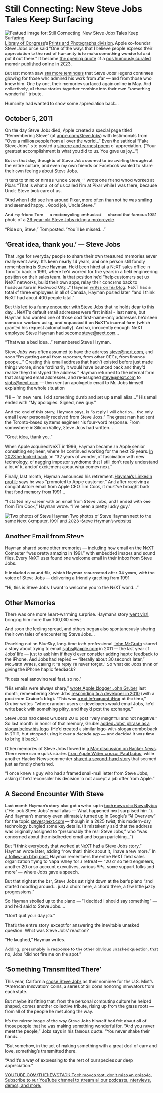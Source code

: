 # Still Connecting: New Steve Jobs Tales Keep Surfacing
![Featued image for: Still Connecting: New Steve Jobs Tales Keep Surfacing](https://cdn.thenewstack.io/media/2025/06/7174235e-1467px-steve_jobs_and_macintosh_computer_january_1984_by_bernard_gotfryd_-_edited-1024x711.jpg)
[Library of Congress](https://commons.wikimedia.org/wiki/Library_of_Congress)‘s
[Prints and Photographs division](https://www.loc.gov/rr/print/).
Apple co-founder Steve Jobs once said “One of the ways that I believe people express their appreciation to the rest of humanity is to make something wonderful and put it out there.” It became [the opening quote](https://book.stevejobsarchive.com/) of a [posthumously curated](https://thenewstack.io/steve-jobs-thanks-silicon-valley-in-new-posthumous-memoir/) memoir published online in 2023.

But last month saw [still more reminders](https://blog.hayman.net/2025/05/06/from-steve-jobs-great-idea.html) that Steve Jobs’ legend continues glowing for those who admired his work from afar — and from those who knew him. One by one, their memories surfaced again online in May. And collectively, all these stories together combine into their own “something wonderful” tribute.

Humanity had wanted to show some appreciation back…

## October 5, 2011
On the day Steve Jobs died, Apple created a special page titled “Remembering Steve” (at [apple.com/SteveJobs](https://www.apple.com/stevejobs/)) with testimonials from “Over a million people from all over the world…” Even the satirical “Fake Steve Jobs” site posted a [sincere and earnest poem](https://web.archive.org/web/20120103092856/http://www.fakesteve.net/) of appreciation. (“Your greatest accomplishment is what you did to us. You gave us joy…”)

But on that day, thoughts of Steve Jobs seemed to be swirling throughout the entire culture, and even my own friends on Facebook wanted to share their own feelings about Steve Jobs.

“I tend to think of him as ‘Uncle Steve, ’” wrote one friend who’d worked at Pixar. “That is what a lot of us called him at Pixar while I was there, because Uncle Steve took care of us.

“And when I did see him around Pixar, more often than not he was smiling and seemed happy… Good job, Uncle Steve.”

And my friend Tom — a motorcycling enthusiast — shared that famous 1981 photo of a [26-year-old Steve Jobs riding a motorcycle](https://www.cultofmac.com/news/photographer-behind-steve-jobs-national-portrait-gallery-photo-recalls-meeting-jobs-gallery).

“Ride on, Steve,” Tom posted. “You’ll be missed…”

## ‘Great idea, thank you.’ — Steve Jobs
That urge for everyday people to share their own treasured memories never really went away. It’s been nearly 14 years, and one person still fondly remembering is Steve Hayman. He’d been hired at a NeXT sales office in Toronto back in 1991, where he’d worked for five years in a field engineering position on their sales team. In that position he’d “help customers set up NeXT networks, build their own apps, relay their concerns back to headquarters in Redwood City…” Hayman [writes on his blog](https://blog.hayman.net/2025/05/12/another-steve-jobs-story-including.html). NeXT had a total of three employees in all of Canada, Hayman posted later, “and I think NeXT had about 400 people total.”

But this led to [a funny encounter with Steve Jobs](https://www.newsbytesapp.com/news/science/former-next-engineer-shares-rare-email-of-steve-jobs/story) that he holds dear to this day… NeXT’s default email addresses were first initial + last name, but Hayman had wanted one of those cool first-name-only addresses he’d seen some co-workers using, and requested it on NeXT’s internal form (which granted his request automatically). And so, innocently enough, NeXT employee Steve Hayman had become steve@next.com…

“That was a bad idea…” remembered Steve Hayman.

Steve *Jobs* was often assumed to have the address steve@next.com, and soon “I’m getting email from reporters, from other CEOs, from finance people…” Creating this email address that hadn’t existed before just made things worse, since “ordinarily it would have bounced back and they’d realize they’d mistyped the address.” Hayman returned to the internal form that assigned email addresses, and re-assigned steve@next.com to sjobs@next.com — then sent an apologetic email to Mr. Jobs himself explaining the whole situation.

“Hi – I’m new here. I did something dumb and set up a mail alias…” His email ended with “My apologies. Signed, new guy.”

And the end of this story, Hayman says, is “a reply I will cherish… the only email I ever personally received from Steve Jobs.” The great man had sent the Toronto-based systems engineer his four-word response. From somewhere in Silicon Valley, Steve Jobs had written…

“Great idea, thank you.”

When Apple acquired NeXT in 1996, Hayman became an Apple senior consulting engineer, where he continued working for the next 29 years. [In 2023 he looked back](https://blog.hayman.net/2023/09/18/half-my-life-at-apple.html) on “32 years of wonder, of fascination with new technology, of nagging impostor syndrome that I still don’t really understand a lot of it, and of excitement about what comes next.”

Finally, last month, Hayman announced his retirement. [Hayman’s LinkedIn profile](https://www.linkedin.com/in/sthayman/?originalSubdomain=ca) says he was “promoted to Apple customer.” And after receiving a congratulatory email from Apple CEO Tim Cook, it must’ve brought back that fond memory from 1991…

“I started my career with an email from Steve Jobs, and I ended with one from Tim Cook,” Hayman wrote. “I’ve been a pretty lucky guy.”

![Two photos of Steve Hayman](https://cdn.thenewstack.io/media/2025/06/b5d771f9-steve_hayman_with_his_next_computer_-_1991_and_2023__cropped_-1024x362.png)
Two photos of Steve Hayman next to the same Next Computer, 1991 and 2023 (Steve Hayman’s website)

## Another Email from Steve
Hayman shared some other memories — including how email on the NeXT Computer “was pretty amazing in 1991,” with embedded images and sound files. Every NeXT user found one welcome email in their inbox from Steve Jobs.

It included a sound file, which Hayman resurrected after 34 years, with the voice of Steve Jobs — delivering a friendly greeting from 1991.

“Hi, this is Steve Jobs! I want to welcome you to the NeXT world…”

## Other Memories
There was one more heart-warming surprise. Hayman’s story [went viral](https://blog.hayman.net/2025/05/09/well-that-escalated-quickly-on.html), bringing him more than 100,000 views.

And soon the feeling spread, and others began also spontaneously sharing their own tales of encountering Steve Jobs…

Reaching out on BlueSky, long-time tech professional [John McGrath](https://www.linkedin.com/in/jmcgrath/details/experience/) shared a story about trying to email sjobs@apple.com in 2011 — the last year of Jobs’ life — just to ask him if they’d ever consider adding haptic feedback to the iPhone. And Jobs had replied — “literally about 30 seconds later,” McGrath writes, calling it “a reply I’ll never forget.” So what did Jobs think of giving the iPhone haptic feedback?

“It gets real annoying real fast, so no.”

“His emails were always sharp,” [wrote Apple blogger John Gruber](https://daringfireball.net/2025/05/15_years_later_very_insightful_and_not_negative) last month, remembering Steve Jobs [responding to a developer in 2010](https://www.taoeffect.com/blog/2010/04/steve-jobs-response-on-section-3-3-1/) (with a post from Gruber’s blog). “This was [a not infrequent thing](https://www.macstories.net/news/steve-jobs-what-have-you-done-thats-so-great/) at the time,” Gruber writes, “where random users or developers would email Jobs, he’d write back with something pithy, and they’d post the exchange.”

Steve Jobs had called Gruber’s 2010 post “very insightful and not negative.” So last month, in honor of that memory, Gruber [added Jobs’ phrase as a slogan below his logo](https://daringfireball.net/2025/05/more_insight_and_not-negativity). (He’d created a similar logo-with-slogan combo back in 2010, but stopped using it over a decade ago — and decided it was time to bring it back.)

Other memories of Steve Jobs flowed in [a May discussion on Hacker News](https://news.ycombinator.com/item?id=43929724). There were some quick stories [from Apple Writer creator Paul Lutus](https://news.ycombinator.com/item?id=43931874), while another Hacker News commenter [shared a second-hand story](https://news.ycombinator.com/item?id=43946947) that seemed just as fondly cherished.

“I once knew a guy who had a framed snail-mail letter from Steve Jobs, asking if he’d reconsider his decision to not accept a job offer from Apple.”

## A Second Encounter With Steve
Last month Hayman’s story also got a write-up in [tech news site NewsBytes](https://www.newsbytesapp.com/news/science/former-next-engineer-shares-rare-email-of-steve-jobs/story) (“He took Steve Jobs’ email alias — What happened next surprised him.”). And Hayman’s memory even ultimately turned up in Google’s “AI Overview” for the topic steve@next.com — though in a 2025 twist, this modern-day technology bungled some key details. (It mistakenly said that the address was originally assigned to “presumably the real Steve Jobs,” who “was concerned about the misdirected email and began panicking…”)

But “I think everybody that worked at NeXT had a Steve Jobs story,” Hayman wrote later, adding “now that I think about it, I have a few more.” In [a follow-up blog post](https://blog.hayman.net/2025/05/12/another-steve-jobs-story-including.html), Hayman remembers the entire NeXT field sales organization flying to Napa Valley for a retreat — “20 or so field engineers, another 20 or so account executives, various VPs, some support folks and more” — where Jobs gave a speech.

But that night at the bar, Steve Jobs sat right down at the bar’s piano “and started noodling around… just a chord here, a chord there, a few little jazzy progressions.”

So Hayman strolled up to the piano — “I decided I should say something” — and he’d said to Steve Jobs….

“Don’t quit your day job.”

That’s the entire story, except for answering the inevitable unasked question: What was Steve Jobs’ reaction?

“He laughed,” Hayman writes.

Adding, presumably in response to the other obvious unasked question, that no, Jobs “did not fire me on the spot.”

## ‘Something Transmitted There’
This year, California [chose Steve Jobs](https://www.gov.ca.gov/2025/02/19/california-nominates-steve-jobs-for-its-american-innovation-coin-1-coin-to-be-produced-by-u-s-mint/) as their nominee for the U.S. Mint’s “American Innovation” coins, a series of $1 coins honoring innovators from each state.

But maybe it’s fitting that, from the personal computing culture he helped shaped, comes another collective tribute, rising up from the grass roots — from all of the people he met along the way.

It’s the mirror image of the way Steve Jobs himself had felt about all of those people that he was making something wonderful for. “And you never meet the people,” Jobs says in his famous quote. “You never shake their hands…

“But somehow, in the act of making something with a great deal of care and love, something’s transmitted there.

“And it’s a way of expressing to the rest of our species our deep appreciation.”

[
YOUTUBE.COM/THENEWSTACK
Tech moves fast, don't miss an episode. Subscribe to our YouTube
channel to stream all our podcasts, interviews, demos, and more.
](https://youtube.com/thenewstack?sub_confirmation=1)